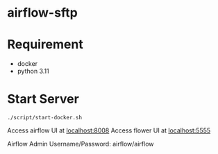 # airflow-sftp

# Requirement 
- docker
- python 3.11

# Start Server 
`./script/start-docker.sh`

Access airflow UI at [localhost:8008](http://localhost:8008/)
Access flower  UI at [localhost:5555](http://localhost:5555/)

Airflow Admin Username/Password: airflow/airflow